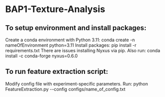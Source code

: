 # BAP1-Texture-Analysis

## To setup environment and install packages:
Create a conda environment with Python 3.11: conda create -n nameOfEnvironment python=3.11
Install packages: pip install -r requirements.txt
There are issues installing Nyxus via pip. Also run: conda install -c conda-forge nyxus=0.6.0

## To run feature extraction script: 
Modify config file with experiment-specific parameters.
Run: python FeatureExtraction.py --config configs/name_of_config.txt